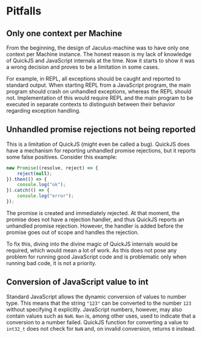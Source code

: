 # Pitfalls

## Only one context per Machine
From the beginning, the design of Jaculus-machine was to have only one context per Machine instance. The honest reason is my lack of knowledge
of QuickJS and JavaScript internals at the time. Now it starts to show it was a wrong decision and proves to be a limitation in some cases.

For example, in REPL, all exceptions should be caught and reported to standard output. When starting REPL from a JavaScript program, the main
program should crash on unhandled exceptions, whereas the REPL should not. Implementation of this would require REPL and the main program to
be executed in separate contexts to distinguish between their behavior regarding exception handling.


## Unhandled promise rejections not being reported
This is a limitation of QuickJS (might even be called a bug). QuickJS does have a mechanism for reporting unhandled promise rejections,
but it reports some false positives. Consider this example:

```js
new Promise((resolve, reject) => {
    reject(null);
}).then(() => {
    console.log("ok");
}).catch(() => {
    console.log("error");
});
```

The promise is created and immediately rejected. At that moment, the promise does not have a rejection handler, and thus QuickJS reports
an unhandled promise rejection. However, the handler is added before the promise goes out of scope and handles the rejection.

To fix this, diving into the divine magic of QuickJS internals would be required, which would mean a lot of work.
As this does not pose any problem for running good JavaScript code and is problematic only when running bad code, it is not a priority.


## Conversion of JavaScript value to int

Standard JavaScript allows the dynamic conversion of values to number type. This means that the string `"123"` can be converted to the number `123`
without specifying it explicitly. JavaScript numbers, however, may also contain values such as `NaN`. `Nan` is, among other uses, used to indicate
that a conversion to a number failed. QuickJS function for converting a value to `int32_t` does not check for `NaN` and, on invalid conversion,
returns `0` instead.
